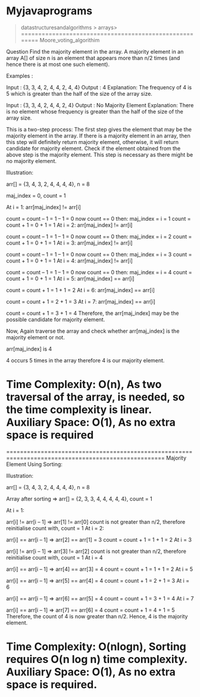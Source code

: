 # Myjavaprograms
> datastructuresandalgorithms > arrays>
=======================================================
Moore_voting_algorithim

Question 
        Find the majority element in the array. A majority element in an array A[] of size n is an element that appears more than n/2 times (and hence there is at most one such element).


Examples : 

Input : {3, 3, 4, 2, 4, 4, 2, 4, 4}
Output : 4
Explanation: The frequency of 4 is 5 which is greater than the half of the size of the array size. 

Input : {3, 3, 4, 2, 4, 4, 2, 4}
Output : No Majority Element
Explanation: There is no element whose frequency is greater than the half of the size of the array size.


This is a two-step process:
The first step gives the element that may be the majority element in the array. If there is a majority element in an array, then this step will definitely return majority element, otherwise, it will return candidate for majority element.
Check if the element obtained from the above step is the majority element. This step is necessary as there might be no majority element. 


Illustration:

arr[] = {3, 4, 3, 2, 4, 4, 4, 4}, n = 8

maj_index = 0, count = 1

At i = 1: arr[maj_index] != arr[i]

count = count – 1 = 1 – 1 = 0
now count == 0 then:
maj_index = i = 1
count = count + 1 = 0 + 1 = 1
At i = 2: arr[maj_index] != arr[i]

count = count – 1 = 1 – 1 = 0
now count == 0 then:
maj_index = i = 2
count = count + 1 = 0 + 1 = 1
At i = 3: arr[maj_index] != arr[i]

count = count – 1 = 1 – 1 = 0
now count == 0 then:
maj_index = i = 3
count = count + 1 = 0 + 1 = 1
At i = 4: arr[maj_index] != arr[i]

count = count – 1 = 1 – 1 = 0
now count == 0 then:
maj_index = i = 4
count = count + 1 = 0 + 1 = 1
At i = 5: arr[maj_index] == arr[i]

count = count + 1 = 1 + 1 = 2
At i = 6: arr[maj_index] == arr[i]

count = count + 1 = 2 + 1 = 3
At i = 7: arr[maj_index] == arr[i]

count = count + 1 = 3 + 1 = 4
Therefore, the arr[maj_index] may be the possible candidate for majority element.

Now, Again traverse the array and check whether arr[maj_index] is the majority element or not.

arr[maj_index] is 4

4 occurs 5 times in the array therefore 4 is our majority element.


Time Complexity: O(n), As two traversal of the array, is needed, so the time complexity is linear.
Auxiliary Space: O(1), As no extra space is required
====================================================================================================


====================================================================================================
Majority Element Using Sorting:

Illustration:

arr[] = {3, 4, 3, 2, 4, 4, 4, 4}, n = 8

Array after sorting => arr[] = {2, 3, 3, 4, 4, 4, 4, 4}, count = 1

At i = 1:

arr[i] != arr[i – 1] => arr[1] != arr[0]
count is not greater than n/2, therefore reinitialise count with, count = 1
At i = 2:

arr[i] == arr[i – 1] => arr[2] == arr[1] = 3
count = count + 1 = 1 + 1 = 2
At i = 3

arr[i] != arr[i – 1] => arr[3] != arr[2]
count is not greater than n/2, therefore reinitialise count with, count = 1
At i = 4

arr[i] == arr[i – 1] => arr[4] == arr[3] = 4
count = count + 1 = 1 + 1 = 2
At i = 5

arr[i] == arr[i – 1] => arr[5] == arr[4] = 4
count = count + 1 = 2 + 1 = 3
At i = 6

arr[i] == arr[i – 1] => arr[6] == arr[5] = 4
count = count + 1 = 3 + 1 = 4
At i = 7

arr[i] == arr[i – 1] => arr[7] == arr[6] = 4
count = count + 1 = 4 + 1 = 5
Therefore, the count of 4 is now greater than n/2.
Hence, 4 is the majority element.


Time Complexity: O(nlogn), Sorting requires O(n log n) time complexity.
Auxiliary Space: O(1), As no extra space is required.
=================================================================================================
